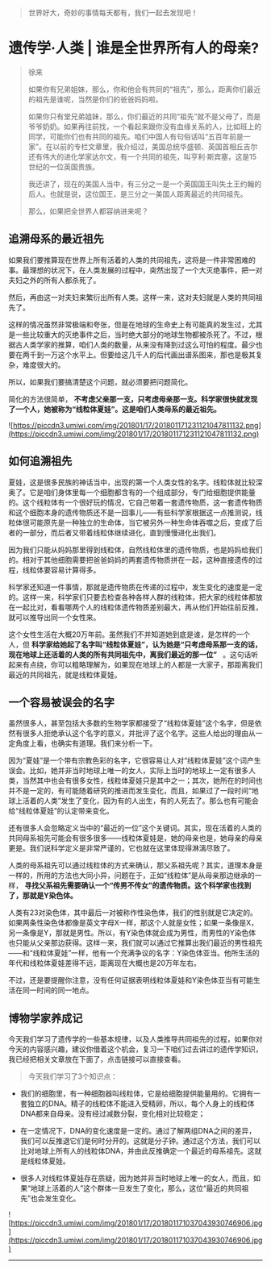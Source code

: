 > 世界好大，奇妙的事情每天都有，我们一起去发现吧！

# 遗传学·人类 | 谁是全世界所有人的母亲?

> 徐来
> 
> 如果你有兄弟姐妹，那么，你和他会有共同的“祖先”，那么，距离你们最近的祖先是谁呢，当然是你们的爸爸妈妈啦。
> 
> 如果你只有堂兄弟姐妹，那么，你们最近的共同“祖先”就不是父母了，而是爷爷奶奶。如果再往前找，一个看起来跟你没有血缘关系的人，比如班上的同学，可能你们也有共同的祖先。咱们中国人有句俗话叫“五百年前是一家”。在以前的专栏文章里，我介绍过，美国总统华盛顿、英国首相丘吉尔还有伟大的进化学家达尔文，有一个共同的祖先，叫亨利·斯宾塞，这是15世纪的一位英国贵族。
> 
> 我还讲了，现在的美国人当中，有三分之一是一个英国国王叫失土王约翰的后人。也就是说，这位国王，是三分之一美国人距离最近的共同祖先。
> 
> 那么，如果把全世界人都容纳进来呢？

## 追溯母系的最近祖先

如果我们要推算现在世界上所有活着的人类的共同祖先，这将是一件非常困难的事。最理想的状况下，在人类发展的过程中，突然出现了一个大灭绝事件，把一对夫妇之外的所有人都杀死了。

然后，再由这一对夫妇来繁衍出所有人类。这样一来，这对夫妇就是人类的共同祖先了。

这样的情况虽然非常极端和夸张，但是在地球的生命史上有可能真的发生过，尤其是一些比较重大的灭绝事件之后，当时绝大部分的地球生物都被杀死了。不过，根据古人类学家的推算，咱们人类的数量，从来没有降到过这么可怕的程度。最少也要在两千到一万这个水平上。但要给这几千人的后代画出谱系图来，那也是极其复杂，难度很大的。

所以，如果我们要搞清楚这个问题，就必须要把问题简化。

简化的方法很简单， **不考虑父亲那一支，只考虑母亲那一支。科学家很快就发现了一个人，她被称为“线粒体夏娃”。这是咱们人类母系的最近祖先。**

![https://piccdn3.umiwi.com/img/201801/17/201801171231121047811132.png](https://piccdn3.umiwi.com/img/201801/17/201801171231121047811132.png)

## 如何追溯祖先

夏娃，这是很多民族的神话当中，出现的第一个人类女性的名字。线粒体就比较深奥了。它是咱们身体里每一个细胞都含有的一个组成部分，专门给细胞提供能量的。这个线粒体有一个很好玩的情况，它自己带着一套遗传物质，这一套遗传物质和这个细胞本身的遗传物质还不是一回事儿——有些科学家根据这一点推测说，线粒体很可能原先是一种独立的生命体，当它被另外一种生命体吞噬之后，变成了后者的一部分，而后者又带着线粒体继续进化，直到慢慢进化出我们。

因为我们只能从妈妈那里得到线粒体，自然线粒体里的遗传物质，也是妈妈给我们的。相对于其他细胞需要把爸爸妈妈的两套遗传物质拼在一起，这种直接遗传的过程，线粒体要容易计算得多。

科学家还知道一件事情，那就是遗传物质在传递的过程中，发生变化的速度是一定的。这样一来，科学家们只要去检查各种各样人群的线粒体，把大家的线粒体都放在一起比对，看看哪两个人的线粒体遗传物质差别最大，再从他们开始往前反推，就可以推导出同一个女性来。

这个女性生活在大概20万年前。虽然我们不并知道她到底是谁，是怎样的一个人，但 **科学家给她起了名字叫“线粒体夏娃”，认为她是“只考虑母系那一支的话，现在地球上还活着的人类的所有共同祖先中，离我们最近的那一位”**   。这句话听起来有点绕，你可以粗略理解为，如果现在地球上的人都是一大家子，那距离我们最近的共同祖先，就是线粒体夏娃。    

## 一个容易被误会的名字

虽然很多人，甚至包括大多数的生物学家都接受了“线粒体夏娃”这个名字，但是依然有很多人拒绝承认这个名字的意义，并批评了这个名字。这些人给出的理由从一定角度上看，也确实有道理。我们来分析一下。

因为“夏娃”是一个带有宗教色彩的名字，它很容易让人对“线粒体夏娃”这个词产生误会。比如，她并非当时地球上唯一的女人，实际上当时的地球上一定有很多人类，当然其中也会有很多女性，线粒体夏娃只是其中之一；其次，她所在的时间也并不是一定的，有可能随着研究的推进而发生变化，而且，如果过了一段时间“地球上活着的人类”发生了变化，因为有的人出生，有的人死去了。那么也有可能会给“线粒体夏娃”的认定带来变化。

还有很多人会忽略定义当中的“最近的一位”这个关键词。其实，现在活着的人类的共同母系祖先可能会有很多很多——线粒体夏娃是，她的母亲也是，她母亲的母亲更是。我们说科学定义是非常严谨的，它也就在这里体现得淋漓尽致了。

人类的母系祖先可以通过线粒体的方式来确认，那父系祖先呢？其实，道理本身是一样的，所用的方法也大同小异，问题在于，正如“线粒体”是从母亲那边继承的一样， **寻找父系祖先需要确认一个“传男不传女”的遗传物质。这个科学家也找到了，那就是Y染色体。**

人类有23对染色体，其中最后一对被称作性染色体，我们的性别就是它决定的。如果两条性染色体都像是英文字母X一样，那这个人就是女性；如果一条像是X，另一条像是Y，那就是男性。所以，有Y染色体就会成为男性，而男性的Y染色体也只能从父亲那边获得。这样一来，我们就可以通过它推算出我们最近的男性祖先——和“线粒体夏娃”一样，他有一个充满争议的名字：Y染色体亚当。他所生活的年代和线粒体夏娃差得不远，距离现在大概也是20万年左右。

不过，还是要提醒你注意，没有任何证据表明线粒体夏娃和Y染色体亚当有可能生活在同一时间的同一地点。

## 博物学家养成记

今天我们学习了遗传学的一些基本规律，以及人类推导共同祖先的过程，如果你对今天的内容感兴趣，建议你借着这个机会，复习一下咱们过去讲过的遗传学知识，我已经把相关文章放在下面了，点击链接可以直接查看。

> 今天我们学习了3个知识点：

* 我们的细胞里，有一种细胞器叫线粒体，它是给细胞提供能量用的。它拥有一套独立的DNA。精子的线粒体不能进入受精卵，所以，每个人身上的线粒体DNA都来自母亲。没有经过减数分裂，变化相对比较稳定；

* 在一定情况下，DNA的变化速度是一定的。通过了解两组DNA之间的差异，我们可以反推退它们是何时分开的。这就是分子钟。通过这个方法，我们可以比对地球上所有人的线粒体DNA，并由此反推确定一个最近的母系祖先。这就是线粒体夏娃。

* 很多人对线粒体夏娃存在质疑，因为她并非当时地球上唯一的女人，而且，如果“地球上活着的人”这个群体一旦发生了变化，那么，这位“最近的共同祖先”也会发生变化。

![https://piccdn3.umiwi.com/img/201801/17/201801171037043930746906.jpg](https://piccdn3.umiwi.com/img/201801/17/201801171037043930746906.jpg)

---
